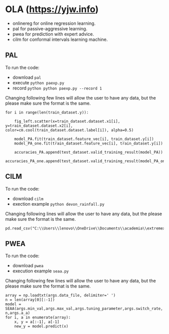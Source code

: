 # OLA (https://yjw.info)

- onlinereg for online regression learning.
- pal for passive-aggressive learning.
- pwea for prediction with expert advice.
- cilm for conformal intervals learning machine.
  
## PAL

To run the code:
- download `pal` 
- execute `python paexp.py`
- record `python python paexp.py --record 1`

Changing following few lines will allow the user to have any data, but the please make sure the format is the same.



    for i in range(len(train_dataset.y)):

        fig_left.scatter(x=train_dataset.dataset.x1[i], y=train_dataset.dataset.x2[i], color=cm.cool(train_dataset.dataset.label[i]), alpha=0.5)

        model_PA.fit(train_dataset.feature_vec[i], train_dataset.y[i])
        model_PA_one.fit(train_dataset.feature_vec[i], train_dataset.y[i])

        accuracies_PA.append(test_dataset.valid_training_result(model_PA))
        accuracies_PA_one.append(test_dataset.valid_training_result(model_PA_one))


## CILM

To run the code:
- download `cilm`
- exection example `python devon_rainfall.py`

Changing following lines will allow the user to have any data, but the please make sure the format is the same.



    pd.read_csv("C:\\Users\\lenovo\\OneDrive\\Documents\\academia\\extremexp\\cilm\\data\\devon_rainfall.csv")
    
## PWEA

To run the code:
- download `pwea`
- execution example `seaa.py`

Changing following few lines will allow the user to have any data, but the please make sure the format is the same.


    array = np.loadtxt(args.data_file, delimiter=' ')
    n = len(array[0][:-1])
    model = SEAA(args.min_val,args.max_val,args.tuning_parameter,args.switch_rate, n,args.a_a)
    for i, a in enumerate(array):
        x, y = a[:-1], a[-1]
        new_y = model.predict(x)
        

